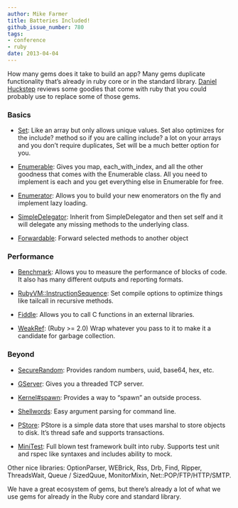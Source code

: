 ```yaml
---
author: Mike Farmer
title: Batteries Included!
github_issue_number: 780
tags:
- conference
- ruby
date: 2013-04-04
---
```


How many gems does it take to build an app? Many gems duplicate functionality that’s already in ruby core or in the standard library. [Daniel Huckstep](https://verboselogging.com) reviews some goodies that come with ruby that you could probably use to replace some of those gems.

### Basics

- [Set](https://www.ruby-doc.org/stdlib-2.0/libdoc/set/rdoc/Set.html): Like an array but only allows unique values. Set also optimizes for the include? method so if you are calling include? a lot on your arrays and you don’t require duplicates, Set will be a much better option for you.

- [Enumerable](https://ruby-doc.org/core-2.0/Enumerable.html): Gives you map, each_with_index, and all the other goodness that comes with the Enumerable class. All you need to implement is each and you get everything else in Enumerable for free.

- [Enumerator](https://ruby-doc.org/core-2.0/Enumerator.html): Allows you to build your new enomerators on the fly and implement lazy loading.

- [SimpleDelegator](https://www.ruby-doc.org/stdlib-1.9.3/libdoc/delegate/rdoc/SimpleDelegator.html): Inherit from SimpleDelegator and then set self and it will delegate any missing methods to the underlying class.

- [Forwardable](https://www.ruby-doc.org/stdlib-2.0/libdoc/forwardable/rdoc/Forwardable.html): Forward selected methods to another object

### Performance

- [Benchmark](https://www.ruby-doc.org/stdlib-1.9.3/libdoc/benchmark/rdoc/Benchmark.html): Allows you to measure the performance of blocks of code. It also has many different outputs and reporting formats.

- [RubyVM::InstructionSequence](https://ruby-doc.org/core-2.0/RubyVM/InstructionSequence.html): Set compile options to optimize things like tailcall in recursive methods.

- [Fiddle](https://www.ruby-doc.org/stdlib-1.9.3/libdoc/fiddle/rdoc/Fiddle.html): Allows you to call C functions in an external libraries.

- [WeakRef](https://www.ruby-doc.org/stdlib-2.0/libdoc/weakref/rdoc/WeakRef.html): (Ruby >= 2.0) Wrap whatever you pass to it to make it a candidate for garbage collection.

### Beyond

- [SecureRandom](https://www.ruby-doc.org/stdlib-1.9.3/libdoc/securerandom/rdoc/SecureRandom.html): Provides random numbers, uuid, base64, hex, etc.

- [GServer](https://www.ruby-doc.org/stdlib-2.0/libdoc/gserver/rdoc/GServer.html): Gives you a threaded TCP server.

- [Kernel#spawn](https://www.ruby-doc.org/core-2.0/Kernel.html#method-i-spawn): Provides a way to “spawn” an outside process.

- [Shellwords](https://www.ruby-doc.org/stdlib-1.9.3/libdoc/shellwords/rdoc/Shellwords.html): Easy argument parsing for command line.

- [PStore](https://ruby-doc.org/stdlib-1.9.2/libdoc/pstore/rdoc/PStore.html): PStore is a simple data store that uses marshal to store objects to disk. It’s thread safe and supports transactions.

- [MiniTest](https://www.ruby-doc.org/stdlib-1.9.3/libdoc/minitest/unit/rdoc/MiniTest.html): Full blown test framework built into ruby. Supports test unit and rspec like syntaxes and includes ability to mock.

Other nice libraries:
OptionParser, WEBrick, Rss, Drb, Find, Ripper, ThreadsWait, Queue / SizedQuue, MonitorMixin, Net::POP/FTP/HTTP/SMTP.

We have a great ecosystem of gems, but there’s already a lot of what we use gems for already in the Ruby core and standard library.
